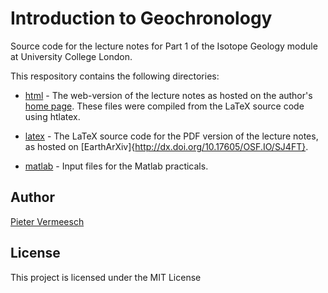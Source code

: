# Introduction to Geochronology

Source code for the lecture notes for Part 1 of the Isotope Geology
module at University College London.

This respository contains the following directories:


* [html](http://www.github.com/pvermees/geotopes/tree/master/html) -
  The web-version of the lecture notes as hosted on the author's
  [home page](http://ucl.ac.uk/~ucfbpve/teaching/geotopes). These files
  were compiled from the LaTeX source code using htlatex.

* [latex](https://www.github.com/pvermees/geotopes/tree/master/latex) -
  The LaTeX source code for the PDF version of the lecture notes, as
  hosted on [EarthArXiv]{http://dx.doi.org/10.17605/OSF.IO/SJ4FT}.

* [matlab](https://www.github.com/pvermees/geotopes/tree/master/matlab) -
  Input files for the Matlab practicals.

## Author

[Pieter Vermeesch](http://pieter.london-geochron.com)

## License

This project is licensed under the MIT License